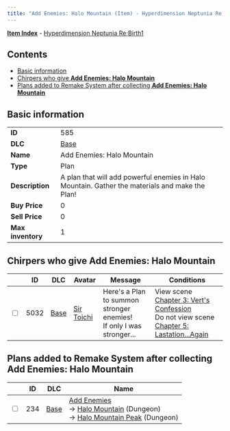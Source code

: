```yaml
---
title: "Add Enemies: Halo Mountain (Item) - Hyperdimension Neptunia Re;Birth1"
---
```


[**Item Index**](/neptunia/rb1/item/index.html) - [Hyperdimension Neptunia Re;Birth1](/neptunia/rb1)

## Contents

- [Basic information](#basic-information)
- [Chirpers who give **Add Enemies: Halo Mountain**](#chirpers-who-give-add-enemies-halo-mountain)
- [Plans added to Remake System after collecting **Add Enemies: Halo Mountain**](#plans-added-to-remake-system-after-collecting-add-enemies-halo-mountain)

## Basic information

|   |   |
| -- | -- |
| **ID** | 585 |
| **DLC** | [Base](/neptunia/rb1/dlc/1-base.html) |
| **Name** | Add Enemies: Halo Mountain |
| **Type** | Plan |
| **Description** | A plan that will add powerful enemies in Halo Mountain. Gather the materials and make the Plan! |
| **Buy Price** | 0 |
| **Sell Price** | 0 |
| **Max inventory** | 1 |

## Chirpers who give **Add Enemies: Halo Mountain**

|    | ID | DLC | Avatar | Message | Conditions |
| -- | -- | --- | ------ | ------- | ---------- |
| <input type="checkbox" id="rb1-chirper-event-1-5032" class="trackbox" /> | 5032 | [Base](/neptunia/rb1/dlc/1-base.html) | [Sir Toichi](/neptunia/rb1/avatar/1-220-sir-toichi.html) | Here's a Plan to summon stronger enemies!<br />If only I was stronger... | View scene [Chapter 3: Vert's Confession](/neptunia/rb1/scene/1-315-chapter-3-verts-confession.html)<br />Do not view scene [Chapter 5: Lastation...Again](/neptunia/rb1/scene/1-501-chapter-5-lastation-again.html) |

## Plans added to Remake System after collecting **Add Enemies: Halo Mountain**

|    | ID | DLC | Name |
| -- | -- | --- | ---- |
| <input type="checkbox" id="rb1-remake-1-234" class="trackbox" /> | 234 | [Base](/neptunia/rb1/dlc/1-base.html) | [Add Enemies](/neptunia/rb1/remake/1-234-add-enemies.html)<br />→ [Halo Mountain](/neptunia/rb1/dungeon/1-10-halo-mountain.html) (Dungeon)<br />→ [Halo Mountain Peak](/neptunia/rb1/dungeon/1-11-halo-mountain-peak.html) (Dungeon) |
